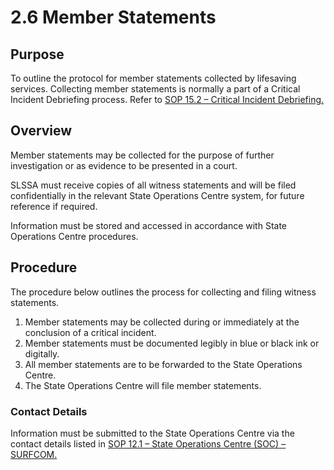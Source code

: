# 2.6 Member Statements

## Purpose

To outline the protocol for member statements collected by lifesaving services. Collecting member statements is normally a part of a Critical Incident Debriefing process. Refer to [SOP 15.2 – Critical Incident Debriefing.](#_15.2_Critical_Incident)

## Overview

Member statements may be collected for the purpose of further investigation or as evidence to be presented in a court.

SLSSA must receive copies of all witness statements and will be filed confidentially in the relevant State Operations Centre system, for future reference if required.

Information must be stored and accessed in accordance with State Operations Centre procedures.

## Procedure

The procedure below outlines the process for collecting and filing witness statements.

1. Member statements may be collected during or immediately at the conclusion of a critical incident.
2. Member statements must be documented legibly in blue or black ink or digitally.
3. All member statements are to be forwarded to the State Operations Centre.
4. The State Operations Centre will file member statements.

### Contact Details

Information must be submitted to the State Operations Centre via the contact details listed in [SOP 12.1 – State Operations Centre (SOC) – SURFCOM.](#_12.1_State_Operations)